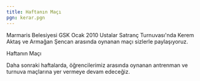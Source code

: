 ```yaml
---
title: Haftanın Maçı
pgn: kerar.pgn
---
```

Marmaris Belesiyesi GSK Ocak 2010 Ustalar Satranç Turnuvası'nda Kerem Aktaş ve Armağan Şencan arasında oynanan maçı sizlerle paylaşıyoruz.

Haftanın Maçı

Daha sonraki haftalarda, öğrencilerimiz arasında oynanan antrenman ve turnuva maçlarına yer vermeye devam edeceğiz.
